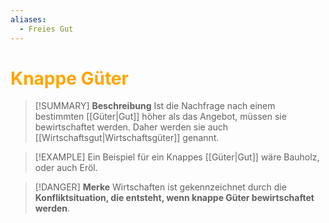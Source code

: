 ```yaml
---
aliases:
  - Freies Gut
---
```

# <font color = "orange">Knappe Güter</font>

>[!SUMMARY] **Beschreibung**
>Ist die Nachfrage nach einem bestimmten [[Güter|Gut]] höher als das Angebot, müssen sie bewirtschaftet werden. Daher werden sie auch [[Wirtschaftsgut|Wirtschaftsgüter]] genannt.

>[!EXAMPLE]
>Ein Beispiel für ein Knappes [[Güter|Gut]] wäre Bauholz, oder auch Eröl.

>[!DANGER] **Merke**
>Wirtschaften ist gekennzeichnet durch die **Konfliktsituation, die entsteht, wenn knappe Güter bewirtschaftet werden**.

